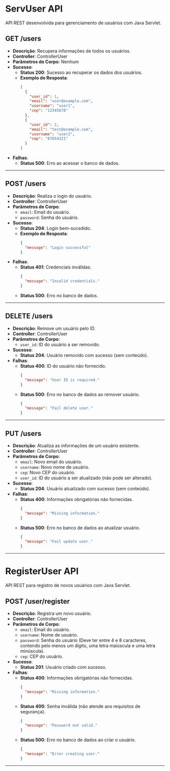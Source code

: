 # ServUser API  
API REST desenvolvida para gerenciamento de usuários com Java Servlet.

## GET /users
* **Descrição**: Recupera informações de todos os usuários.
* **Controller**: ControllerUser
* **Parâmetros de Corpo**: Nenhum
* **Sucesso**:
  * **Status 200**: Sucesso ao recuperar os dados dos usuários.
  * **Exemplo de Resposta**:
    ```json
    [
      {
        "user_id": 1,
        "email": "user@example.com",
        "username": "user1",
        "cep": "12345678"
      },
      {
        "user_id": 2,
        "email": "test@example.com",
        "username": "user2",
        "cep": "87654321"
      }
    ]
    ```
* **Falhas**:
  * **Status 500**: Erro ao acessar o banco de dados.
  
---

## POST /users
* **Descrição**: Realiza o login do usuário.
* **Controller**: ControllerUser
* **Parâmetros de Corpo**:
  * `email`: Email do usuário.
  * `password`: Senha do usuário.
* **Sucesso**:
  * **Status 204**: Login bem-sucedido.
  * **Exemplo de Resposta**:
    ```json
    {
      "message": "Login successful"
    }
    ```
* **Falhas**:
  * **Status 401**: Credenciais inválidas.
    ```json
    {
      "message": "Invalid credentials."
    }
    ```
  * **Status 500**: Erro no banco de dados.

---

## DELETE /users
* **Descrição**: Remove um usuário pelo ID.
* **Controller**: ControllerUser
* **Parâmetros de Corpo**:
  * `user_id`: ID do usuário a ser removido.
* **Sucesso**:
  * **Status 204**: Usuário removido com sucesso (sem conteúdo).
* **Falhas**:
  * **Status 400**: ID do usuário não fornecido.
    ```json
    {
      "message": "User ID is required."
    }
    ```
  * **Status 500**: Erro no banco de dados ao remover usuário.
    ```json
    {
      "message": "Fail delete user."
    }
    ```

---

## PUT /users
* **Descrição**: Atualiza as informações de um usuário existente.
* **Controller**: ControllerUser
* **Parâmetros de Corpo**:
  * `email`: Novo email do usuário.
  * `username`: Novo nome de usuário.
  * `cep`: Novo CEP do usuário.
  * `user_id`: ID do usuário a ser atualizado (não pode ser alterado).
* **Sucesso**:
  * **Status 204**: Usuário atualizado com sucesso (sem conteúdo).
* **Falhas**:
  * **Status 400**: Informações obrigatórias não fornecidas.
    ```json
    {
      "message": "Missing information."
    }
    ```
  * **Status 500**: Erro no banco de dados ao atualizar usuário.
    ```json
    {
      "message": "Fail update user."
    }
    ```

---


# RegisterUser API  
API REST para registro de novos usuários com Java Servlet.

## POST /user/register
* **Descrição**: Registra um novo usuário.
* **Controller**: ControllerUser
* **Parâmetros de Corpo**:
  * `email`: Email do usuário.
  * `username`: Nome de usuário.
  * `password`: Senha do usuário (Deve ter entre 4 e 8 caracteres, contendo pelo menos um dígito, uma letra maiúscula e uma letra minúscula).
  * `cep`: CEP do usuário.
* **Sucesso**:
  * **Status 201**: Usuário criado com sucesso.
* **Falhas**:
  * **Status 400**: Informações obrigatórias não fornecidas.
    ```json
    {
      "message": "Missing information."
    }
    ```
  * **Status 400**: Senha inválida (não atende aos requisitos de segurança).
    ```json
    {
      "message": "Password not valid."
    }
    ```
  * **Status 500**: Erro no banco de dados ao criar o usuário.
    ```json
    {
      "message": "Error creating user."
    }
    ```

---